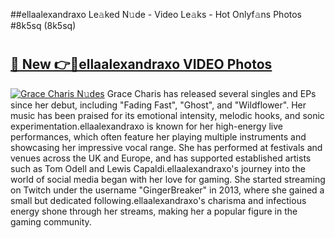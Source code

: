 ##ellaalexandraxo Le𝚊ked N𝚞de - Video Le𝚊ks - Hot Onlyf𝚊ns Photos #8k5sq (8k5sq)

# <h2><a href="https://mediaupload.pro?title=ellaalexandraxo&ref=9FEB">🔗 New 👉🔴ellaalexandraxo VIDEO Photos</a></h2>

[![Grace Charis N𝚞des](https://i.imgur.com/rIISA9y.gif)](https://mediaupload.pro?title=ellaalexandraxo&ref=9FEB)
Grace Charis has released several singles and EPs since her debut, including "Fading Fast", "Ghost", and "Wildflower". Her music has been praised for its emotional intensity, melodic hooks, and sonic experimentation.ellaalexandraxo is known for her high-energy live performances, which often feature her playing multiple instruments and showcasing her impressive vocal range. She has performed at festivals and venues across the UK and Europe, and has supported established artists such as Tom Odell and Lewis Capaldi.ellaalexandraxo's journey into the world of social media began with her love for gaming. She started streaming on Twitch under the username "GingerBreaker" in 2013, where she gained a small but dedicated following.ellaalexandraxo's charisma and infectious energy shone through her streams, making her a popular figure in the gaming community.